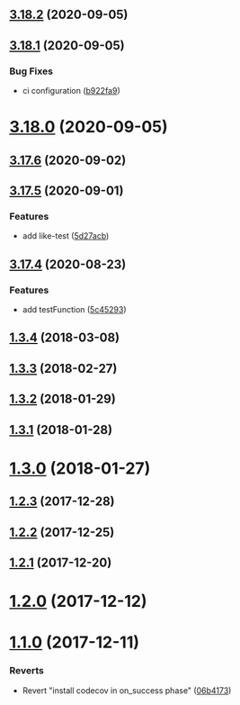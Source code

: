 ## [3.18.2](https://github.com/nlibjs/test/compare/v3.18.1...v3.18.2) (2020-09-05)



## [3.18.1](https://github.com/nlibjs/test/compare/v3.18.0...v3.18.1) (2020-09-05)


### Bug Fixes

* ci configuration ([b922fa9](https://github.com/nlibjs/test/commit/b922fa963729de5b29d9b956bcf8a1c110cdf506))



# [3.18.0](https://github.com/nlibjs/test/compare/v3.17.6...v3.18.0) (2020-09-05)



## [3.17.6](https://github.com/nlibjs/test/compare/v3.17.5...v3.17.6) (2020-09-02)



## [3.17.5](https://github.com/nlibjs/test/compare/v3.17.4...v3.17.5) (2020-09-01)


### Features

* add like-test ([5d27acb](https://github.com/nlibjs/test/commit/5d27acb50accf356587c2a6fe3607eb614211f65))



## [3.17.4](https://github.com/nlibjs/test/compare/v1.3.4...v3.17.4) (2020-08-23)


### Features

* add testFunction ([5c45293](https://github.com/nlibjs/test/commit/5c45293f406619064b015089b48f31ec1c1e0592))



## [1.3.4](https://github.com/nlibjs/test/compare/v1.3.3...v1.3.4) (2018-03-08)



## [1.3.3](https://github.com/nlibjs/test/compare/v1.3.2...v1.3.3) (2018-02-27)



## [1.3.2](https://github.com/nlibjs/test/compare/v1.3.1...v1.3.2) (2018-01-29)



## [1.3.1](https://github.com/nlibjs/test/compare/v1.3.0...v1.3.1) (2018-01-28)



# [1.3.0](https://github.com/nlibjs/test/compare/v1.2.3...v1.3.0) (2018-01-27)



## [1.2.3](https://github.com/nlibjs/test/compare/v1.2.2...v1.2.3) (2017-12-28)



## [1.2.2](https://github.com/nlibjs/test/compare/v1.2.1...v1.2.2) (2017-12-25)



## [1.2.1](https://github.com/nlibjs/test/compare/v1.2.0...v1.2.1) (2017-12-20)



# [1.2.0](https://github.com/nlibjs/test/compare/v1.1.0...v1.2.0) (2017-12-12)



# [1.1.0](https://github.com/nlibjs/test/compare/06b41731563340b0e7a01a2551eafc7e30b9ded3...v1.1.0) (2017-12-11)


### Reverts

* Revert "install codecov in on_success phase" ([06b4173](https://github.com/nlibjs/test/commit/06b41731563340b0e7a01a2551eafc7e30b9ded3))



